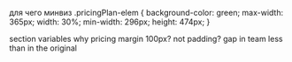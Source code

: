 
 для чего минвиз
.pricingPlan-elem {
  background-color: green;
  max-width: 365px;
  width: 30%;
  min-width: 296px;
  height: 474px;
}       

section
variables
why pricing margin 100px? not padding?
gap in team less than in the original